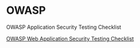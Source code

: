 # OWASP
OWASP Application Security Testing Checklist

[OWASP Web Application Security Testing Checklist](https://github.com/0xRadi/OWASP-Web-Checklist)
